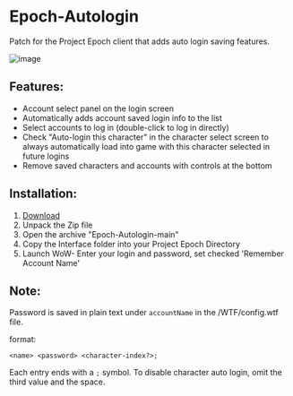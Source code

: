 # Epoch-Autologin

Patch for the Project Epoch client that adds auto login saving features.

![image](https://github.com/Bennylavaa/Epoch-Autologin/assets/165105701/1a859211-1dec-4f78-826b-a1d7ba375940)

## Features:

- Account select panel on the login screen
- Automatically adds account saved login info to the list
- Select accounts to log in (double-click to log in directly)
- Check "Auto-login this character" in the character select screen to always automatically load into game with this character selected in future logins
- Remove saved characters and accounts with controls at the bottom

## Installation:
1. [Download](https://github.com/Bennylavaa/Epoch-Autologin/archive/refs/heads/master.zip)
2. Unpack the Zip file
3. Open the archive "Epoch-Autologin-main"
4. Copy the Interface folder into your Project Epoch Directory
5. Launch WoW- Enter your login and password, set checked 'Remember Account Name'

## Note:
Password is saved in plain text under `accountName` in the /WTF/config.wtf file.

format:

```
<name> <password> <character-index?>;
```

Each entry ends with a `;` symbol. To disable character auto login, omit the third value and the space.
